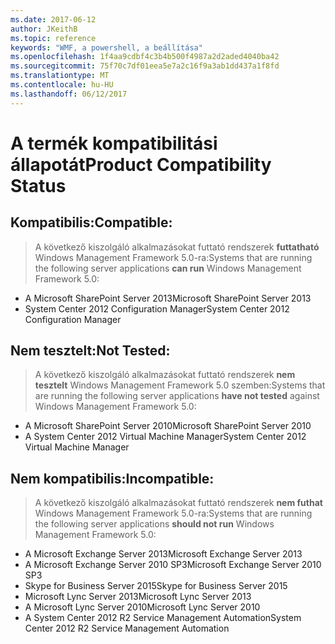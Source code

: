 ```yaml
---
ms.date: 2017-06-12
author: JKeithB
ms.topic: reference
keywords: "WMF, a powershell, a beállítása"
ms.openlocfilehash: 1f4aa9cdbf4c3b4b500f4987a2d2aded4040ba42
ms.sourcegitcommit: 75f70c7df01eea5e7a2c16f9a3ab1dd437a1f8fd
ms.translationtype: MT
ms.contentlocale: hu-HU
ms.lasthandoff: 06/12/2017
---
```

# <a name="product-compatibility-status"></a><span data-ttu-id="67fbd-102">A termék kompatibilitási állapotát</span><span class="sxs-lookup"><span data-stu-id="67fbd-102">Product Compatibility Status</span></span>

## <a name="compatible"></a><span data-ttu-id="67fbd-103">Kompatibilis:</span><span class="sxs-lookup"><span data-stu-id="67fbd-103">Compatible:</span></span>
> <span data-ttu-id="67fbd-104">A következő kiszolgáló alkalmazásokat futtató rendszerek **futtatható** Windows Management Framework 5.0-ra:</span><span class="sxs-lookup"><span data-stu-id="67fbd-104">Systems that are running the following server applications **can run** Windows Management Framework 5.0:</span></span>

- <span data-ttu-id="67fbd-105">A Microsoft SharePoint Server 2013</span><span class="sxs-lookup"><span data-stu-id="67fbd-105">Microsoft SharePoint Server 2013</span></span>
- <span data-ttu-id="67fbd-106">System Center 2012 Configuration Manager</span><span class="sxs-lookup"><span data-stu-id="67fbd-106">System Center 2012 Configuration Manager</span></span>

## <a name="not-tested"></a><span data-ttu-id="67fbd-107">Nem tesztelt:</span><span class="sxs-lookup"><span data-stu-id="67fbd-107">Not Tested:</span></span>
> <span data-ttu-id="67fbd-108">A következő kiszolgáló alkalmazásokat futtató rendszerek **nem tesztelt** Windows Management Framework 5.0 szemben:</span><span class="sxs-lookup"><span data-stu-id="67fbd-108">Systems that are running the following server applications **have not tested** against Windows Management Framework 5.0:</span></span>

- <span data-ttu-id="67fbd-109">A Microsoft SharePoint Server 2010</span><span class="sxs-lookup"><span data-stu-id="67fbd-109">Microsoft SharePoint Server 2010</span></span>
- <span data-ttu-id="67fbd-110">A System Center 2012 Virtual Machine Manager</span><span class="sxs-lookup"><span data-stu-id="67fbd-110">System Center 2012 Virtual Machine Manager</span></span>

## <a name="incompatible"></a><span data-ttu-id="67fbd-111">Nem kompatibilis:</span><span class="sxs-lookup"><span data-stu-id="67fbd-111">Incompatible:</span></span>
> <span data-ttu-id="67fbd-112">A következő kiszolgáló alkalmazásokat futtató rendszerek **nem futhat** Windows Management Framework 5.0-ra:</span><span class="sxs-lookup"><span data-stu-id="67fbd-112">Systems that are running the following server applications **should not run** Windows Management Framework 5.0:</span></span>

- <span data-ttu-id="67fbd-113">A Microsoft Exchange Server 2013</span><span class="sxs-lookup"><span data-stu-id="67fbd-113">Microsoft Exchange Server 2013</span></span>
- <span data-ttu-id="67fbd-114">A Microsoft Exchange Server 2010 SP3</span><span class="sxs-lookup"><span data-stu-id="67fbd-114">Microsoft Exchange Server 2010 SP3</span></span>
- <span data-ttu-id="67fbd-115">Skype for Business Server 2015</span><span class="sxs-lookup"><span data-stu-id="67fbd-115">Skype for Business Server 2015</span></span>
- <span data-ttu-id="67fbd-116">Microsoft Lync Server 2013</span><span class="sxs-lookup"><span data-stu-id="67fbd-116">Microsoft Lync Server 2013</span></span>
- <span data-ttu-id="67fbd-117">A Microsoft Lync Server 2010</span><span class="sxs-lookup"><span data-stu-id="67fbd-117">Microsoft Lync Server 2010</span></span>
- <span data-ttu-id="67fbd-118">A System Center 2012 R2 Service Management Automation</span><span class="sxs-lookup"><span data-stu-id="67fbd-118">System Center 2012 R2 Service Management Automation</span></span>

